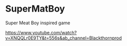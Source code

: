 # SuperMatBoy
Super Meat Boy inspired game


https://www.youtube.com/watch?v=XNQQLr0E9TY&t=556s&ab_channel=Blackthornprod